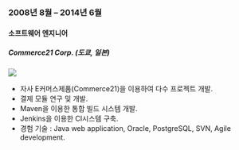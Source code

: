 
### 2008년 8월 – 2014년 6월

#### 소프트웨어 엔지니어

##### Commerce21 Corp. (도쿄, 일본)

<a href="http://stackshare.io/allan/commerce21" target="_blank"><img src="https://img.shields.io/badge/tech-stack-0690fa.svg?style=flat"></a>

- 자사 E커머스제품(Commerce21)을 이용하여 다수 프로젝트 개발.
- 결제 모듈 연구 및 개발.
- Maven을 이용한 통합 빌드 시스템 개발.
- Jenkins을 이용한 CI시스템 구축.
- 경험 기술 : Java web application, Oracle, PostgreSQL, SVN, Agile development.